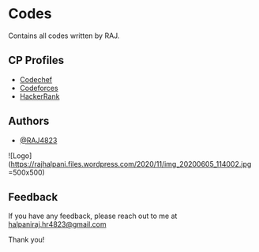 
# Codes

Contains all codes written by RAJ. 


## CP Profiles

 - [Codechef](https://www.codechef.com/users/the_247)
 - [Codeforces](https://codeforces.com/profile/Raj_4)
 - [HackerRank](https://www.hackerrank.com/raj_4823)


## Authors

- [@RAJ4823](https://github.com/RAJ4823)


![Logo](https://rajhalpani.files.wordpress.com/2020/11/img_20200605_114002.jpg =500x500)


## Feedback

If you have any feedback, please reach out to me at halpaniraj.hr4823@gmail.com


Thank you!



